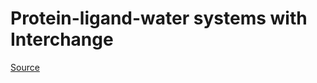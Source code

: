 # Protein-ligand-water systems with Interchange

[Source](https://github.com/openforcefield/protein-ligand-benchmark/tree/8c94c0dcc892dfd77992567294b1ff31c62e8695/plbenchmark/sample_data/2020-08-26_mcl1_sample)
